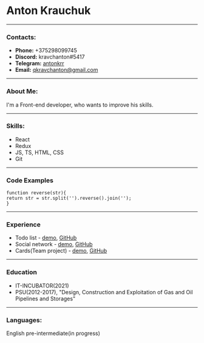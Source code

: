 # Anton Krauchuk

***

### Contacts:
* **Phone:** +375298099745
* **Discord:** kravchanton#5417
* **Telegram:** [antonkrr](https://www.t.me/antonkrrr)
* **Email:** qkravchanton@gmail.com

***

### About Me:
I'm a Front-end developer, who wants to improve his skills.

***

### Skills:
* React
* Redux
* JS, TS, HTML, CSS
* Git

***

### Code Examples
```
function reverse(str){
return str = str.split('').reverse().join('');
}
```

***

### Experience
* Todo list - [demo](https://kravchanton.github.io/todoList), [GitHub](https://github.com/kravchanton/todoList)
* Social network - [demo](https://kravchanton.github.io/socialNet/#/login), [GitHub](https://github.com/kravchanton/socialNet)
* Cards(Team project) - [demo](https://brightwiths.github.io/iti_bright_cards), [GitHub](https://github.com/brightwiths/iti_bright_cards)

***

### Education
* IT-INCUBATOR(2021)
* PSU(2012-2017), "Design, Construction and Exploitation of Gas and Oil Pipelines and Storages"


***

### Languages:

English pre-intermediate(in progress)

